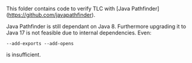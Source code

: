This folder contains code to verify TLC with [Java Pathfinder] (https://github.com/javapathfinder).

Java Pathfinder is still dependant on Java 8. Furthermore upgrading it to Java 17 is not feasible due to internal dependencies. Even:
```
--add-exports --add-opens 
```

is insufficient.